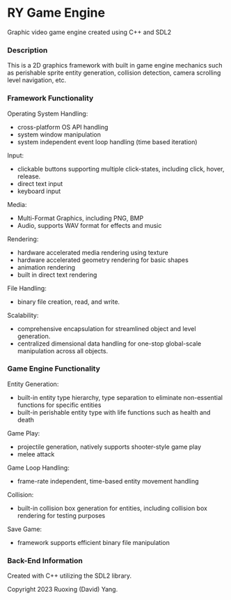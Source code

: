 # RY Game Engine
Graphic video game engine created using C++ and SDL2

### Description

This is a 2D graphics framework with built in game engine mechanics such as perishable sprite entity generation, collision detection, camera scrolling level navigation, etc.

### Framework Functionality

Operating System Handling:
- cross-platform OS API handling
- system window manipulation
- system independent event loop handling (time based iteration)

Input:
- clickable buttons supporting multiple click-states, including click, hover, release.
- direct text input
- keyboard input

Media:
- Multi-Format Graphics, including PNG, BMP
- Audio, supports WAV format for effects and music 

Rendering:
- hardware accelerated media rendering using texture
- hardware accelerated geometry rendering for basic shapes
- animation rendering 
- built in direct text rendering

File Handling:
- binary file creation, read, and write. 

Scalability:
- comprehensive encapsulation for streamlined object and level generation.
- centralized dimensional data handling for one-stop global-scale manipulation across all objects.

### Game Engine Functionality

Entity Generation:
- built-in entity type hierarchy, type separation to eliminate non-essential functions for specific entities
- built-in perishable entity type with life functions such as health and death

Game Play:
- projectile generation, natively supports shooter-style game play
- melee attack 

Game Loop Handling:
- frame-rate independent, time-based entity movement handling

Collision:
- built-in collision box generation for entities, including collision box rendering for testing purposes

Save Game:
- framework supports efficient binary file manipulation

### Back-End Information

Created with C++ utilizing the SDL2 library.

Copyright 2023 Ruoxing (David) Yang.
